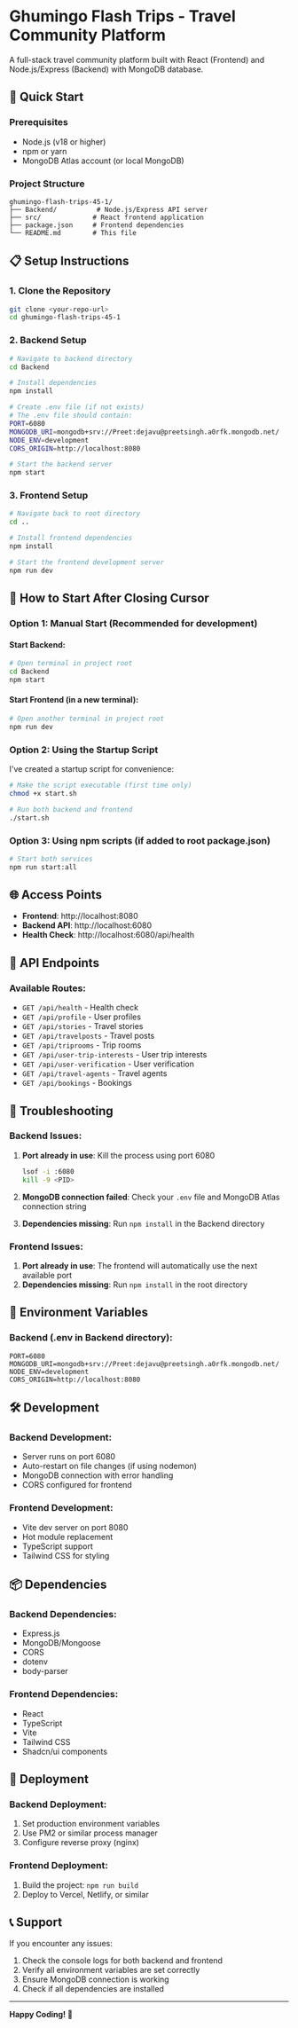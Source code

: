 # Ghumingo Flash Trips - Travel Community Platform

A full-stack travel community platform built with React (Frontend) and Node.js/Express (Backend) with MongoDB database.

## 🚀 Quick Start

### Prerequisites
- Node.js (v18 or higher)
- npm or yarn
- MongoDB Atlas account (or local MongoDB)

### Project Structure
```
ghumingo-flash-trips-45-1/
├── Backend/          # Node.js/Express API server
├── src/             # React frontend application
├── package.json     # Frontend dependencies
└── README.md        # This file
```

## 📋 Setup Instructions

### 1. Clone the Repository
```bash
git clone <your-repo-url>
cd ghumingo-flash-trips-45-1
```

### 2. Backend Setup
```bash
# Navigate to backend directory
cd Backend

# Install dependencies
npm install

# Create .env file (if not exists)
# The .env file should contain:
PORT=6080
MONGODB_URI=mongodb+srv://Preet:dejavu@preetsingh.a0rfk.mongodb.net/
NODE_ENV=development
CORS_ORIGIN=http://localhost:8080

# Start the backend server
npm start
```

### 3. Frontend Setup
```bash
# Navigate back to root directory
cd ..

# Install frontend dependencies
npm install

# Start the frontend development server
npm run dev
```

## 🔄 How to Start After Closing Cursor

### Option 1: Manual Start (Recommended for development)

#### Start Backend:
```bash
# Open terminal in project root
cd Backend
npm start
```

#### Start Frontend (in a new terminal):
```bash
# Open another terminal in project root
npm run dev
```

### Option 2: Using the Startup Script

I've created a startup script for convenience:

```bash
# Make the script executable (first time only)
chmod +x start.sh

# Run both backend and frontend
./start.sh
```

### Option 3: Using npm scripts (if added to root package.json)

```bash
# Start both services
npm run start:all
```

## 🌐 Access Points

- **Frontend**: http://localhost:8080
- **Backend API**: http://localhost:6080
- **Health Check**: http://localhost:6080/api/health

## 📡 API Endpoints

### Available Routes:
- `GET /api/health` - Health check
- `GET /api/profile` - User profiles
- `GET /api/stories` - Travel stories
- `GET /api/travelposts` - Travel posts
- `GET /api/triprooms` - Trip rooms
- `GET /api/user-trip-interests` - User trip interests
- `GET /api/user-verification` - User verification
- `GET /api/travel-agents` - Travel agents
- `GET /api/bookings` - Bookings

## 🔧 Troubleshooting

### Backend Issues:
1. **Port already in use**: Kill the process using port 6080
   ```bash
   lsof -i :6080
   kill -9 <PID>
   ```

2. **MongoDB connection failed**: Check your `.env` file and MongoDB Atlas connection string

3. **Dependencies missing**: Run `npm install` in the Backend directory

### Frontend Issues:
1. **Port already in use**: The frontend will automatically use the next available port
2. **Dependencies missing**: Run `npm install` in the root directory

## 📝 Environment Variables

### Backend (.env in Backend directory):
```env
PORT=6080
MONGODB_URI=mongodb+srv://Preet:dejavu@preetsingh.a0rfk.mongodb.net/
NODE_ENV=development
CORS_ORIGIN=http://localhost:8080
```

## 🛠️ Development

### Backend Development:
- Server runs on port 6080
- Auto-restart on file changes (if using nodemon)
- MongoDB connection with error handling
- CORS configured for frontend

### Frontend Development:
- Vite dev server on port 8080
- Hot module replacement
- TypeScript support
- Tailwind CSS for styling

## 📦 Dependencies

### Backend Dependencies:
- Express.js
- MongoDB/Mongoose
- CORS
- dotenv
- body-parser

### Frontend Dependencies:
- React
- TypeScript
- Vite
- Tailwind CSS
- Shadcn/ui components

## 🚀 Deployment

### Backend Deployment:
1. Set production environment variables
2. Use PM2 or similar process manager
3. Configure reverse proxy (nginx)

### Frontend Deployment:
1. Build the project: `npm run build`
2. Deploy to Vercel, Netlify, or similar

## 📞 Support

If you encounter any issues:
1. Check the console logs for both backend and frontend
2. Verify all environment variables are set correctly
3. Ensure MongoDB connection is working
4. Check if all dependencies are installed

---

**Happy Coding! 🎉**
